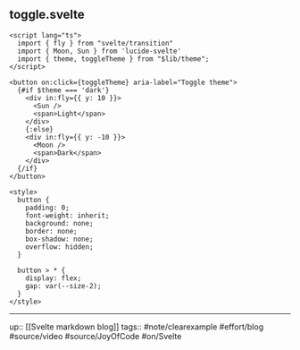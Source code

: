 ## toggle.svelte

```
<script lang="ts">
  import { fly } from "svelte/transition"
  import { Moon, Sun } from 'lucide-svelte'
  import { theme, toggleTheme } from "$lib/theme";
</script>

<button on:click={toggleTheme} aria-label="Toggle theme">
  {#if $theme === 'dark'}
    <div in:fly={{ y: 10 }}>
      <Sun />
      <span>Light</span>
    </div>
    {:else}
    <div in:fly={{ y: -10 }}>
      <Moon />
      <span>Dark</span>
    </div>
  {/if}
</button>

<style>
  button {
    padding: 0;
    font-weight: inherit;
    background: none;
    border: none;
    box-shadow: none;
    overflow: hidden;
  }

  button > * {
    display: flex;
    gap: var(--size-2);
  }
</style>
```

---
up:: [[Svelte markdown blog]]
tags:: #note/clearexample #effort/blog #source/video #source/JoyOfCode #on/Svelte
